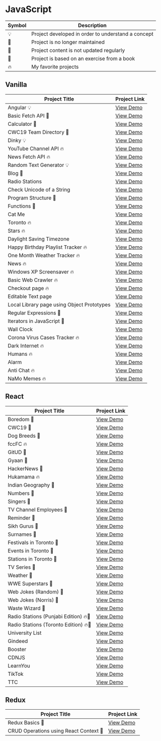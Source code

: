 # JavaScript

| Symbol | Description                                        |
| ------ | -------------------------------------------------- |
| 💡     | Project developed in order to understand a concept |
| 📕     | Project is no longer maintained                    |
| 👶     | Project content is not updated regularly           |
| 📝     | Project is based on an exercise from a book        |
| 🔥     | My favorite projects                               |

## Vanilla

| Project Title                              | Project Link                                                             |
| ------------------------------------------ | ------------------------------------------------------------------------ |
| Angular 💡                                 | [View Demo](https://crudinangularjs.netlify.app)                         |
| Basic Fetch API 📕                         | [View Demo](https://tpkahlon.github.io/javascript/basic-fetch-api)       |
| Calculator 📕                              | [View Demo](https://tpkahlon.github.io/javascript/calculator)            |
| CWC19 Team Directory 📕                    | [View Demo](https://cwctd.netlify.app)                                   |
| Dinky 💡                                   | [View Demo](https://tpkahlon.github.io/javascript/dinky)                 |
| YouTube Channel API 🔥                     | [View Demo](https://jaanmahal.netlify.app)                               |
| News Fetch API 🔥                          | [View Demo](https://tpkahlon.github.io/javascript/news-fetch-api)        |
| Random Text Generator 💡                   | [View Demo](https://tpkahlon.github.io/javascript/random-text-generator) |
| Blog 👶                                    | [View Demo](https://satrangi.netlify.app)                                |
| Radio Stations                             | [View Demo](https://tpkahlon.github.io/javascript/radio-app)             |
| Check Unicode of a String                  | [View Demo](https://tpkahlon.github.io/javascript/check-unicode)         |
| Program Structure 📝                       | [View Demo](https://tpkahlon.github.io/javascript/program-structure)     |
| Functions 📝                               | [View Demo](https://tpkahlon.github.io/javascript/functions)             |
| Cat Me                                     | [View Demo](https://tpkahlon.github.io/javascript/cat-gallery)           |
| Toronto 🔥                                 | [View Demo](https://tpkahlon.github.io/javascript/toronto)               |
| Stars 🔥                                   | [View Demo](https://tpkahlon.github.io/javascript/stars)                 |
| Daylight Saving Timezone                   | [View Demo](https://tpkahlon.github.io/javascript/1)                     |
| Happy Birthday Playlist Tracker 🔥         | [View Demo](https://hbdsongs.netlify.app)                                |
| One Month Weather Tracker 🔥               | [View Demo](https://tpkahlon.github.io/javascript/3)                     |
| News 🔥                                    | [View Demo](https://tpkahlon.github.io/javascript/21)                    |
| Windows XP Screensaver 🔥                  | [View Demo](https://tpkahlon.github.io/javascript/15)                    |
| Basic Web Crawler 🔥                       | [View Demo](https://tpkahlon.github.io/javascript/16)                    |
| Checkout page 🔥                           | [View Demo](https://tpkahlon.github.io/javascript/17)                    |
| Editable Text page                         | [View Demo](https://tpkahlon.github.io/javascript/18)                    |
| Local Library page using Object Prototypes | [View Demo](https://tpkahlon.github.io/javascript/19)                    |
| Regular Expressions 📝                     | [View Demo](https://tpkahlon.github.io/javascript/22)                    |
| Iterators in JavaScript 📝                 | [View Demo](https://tpkahlon.github.io/javascript/24)                    |
| Wall Clock                                 | [View Demo](https://tpkahlon.github.io/javascript/25)                    |
| Corona Virus Cases Tracker 🔥              | [View Demo](https://tpkahlon.github.io/javascript/29)                    |
| Dark Internet 🔥                           | [View Demo](https://tpkahlon.github.io/javascript/26)                    |
| Humans 🔥                                  | [View Demo](https://tpkahlon.github.io/javascript/27A)                   |
| Alarm                                      | [View Demo](https://tpkahlon.github.io/javascript/23)                    |
| Anti Chat 🔥                               | [View Demo](https://tpkahlon.github.io/javascript/30)                    |
| NaMo Memes 🔥                              | [View Demo](https://tpkahlon.github.io/javascript/31)                    |

## React

| Project Title                         | Project Link                                        |
| ------------------------------------- | --------------------------------------------------- |
| Boredom 📕                            | [View Demo](https://boredom.netlify.app)            |
| CWC19 📕                              | [View Demo](https://crudwithcwc19.netlify.app)      |
| Dog Breeds 📕                         | [View Demo](https://breedsofdogs.netlify.app)       |
| fccFC 🔥                              | [View Demo](https://fccfc.netlify.app)              |
| GitUD 📕                              | [View Demo](https://gitud.netlify.app)              |
| Gyaan 📕                              | [View Demo](https://gyaan.netlify.app)              |
| HackerNews 📕                         | [View Demo](https://top10hackernews.netlify.app)    |
| Hukamama 🔥                           | [View Demo](https://hukamnama.netlify.app/)         |
| Indian Geography 📕                   | [View Demo](https://indiangeography.netlify.app)    |
| Numbers 📕                            | [View Demo](https://numbersapi.netlify.app)         |
| Singers 📕                            | [View Demo](https://punjabitopten.netlify.app)      |
| TV Channel Employees 📕               | [View Demo](https://crudwithemployees.netlify.app)  |
| Reminder 📕                           | [View Demo](https://myreminders.netlify.app)        |
| Sikh Gurus 📕                         | [View Demo](https://sikhism.netlify.app)            |
| Surnames 📕                           | [View Demo](https://surnames.netlify.app)           |
| Festivals in Toronto 📕               | [View Demo](https://festivalsto.netlify.app)        |
| Events in Toronto 📕                  | [View Demo](https://eventsto.netlify.app)           |
| Stations in Toronto 📕                | [View Demo](https://stationsto.netlify.app)         |
| TV Series 📕                          | [View Demo](https://tvshowsapi.netlify.app/)        |
| Weather 📕                            | [View Demo](https://monthlyweather.netlify.app)     |
| WWE Superstars 📕                     | [View Demo](https://wwestars.netlify.app)           |
| Web Jokes (Random) 📕                 | [View Demo](https://morejokes.netlify.app)          |
| Web Jokes (Norris) 📕                 | [View Demo](https://jokesbychucknorris.netlify.app) |
| Waste Wizard 📕                       | [View Demo](https://wasteto.netlify.app)            |
| Radio Stations (Punjabi Edition) 🔥📕 | [View Demo](https://japji.netlify.app)              |
| Radio Stations (Toronto Edition) 🔥📕 | [View Demo](https://radioto.netlify.app)            |
| University List                       | [View Demo](https://universities.netlify.app)       |
| Gindeed                               | [View Demo](https://gindeed.netlify.app)            |
| Booster                               | [View Demo](https://boostmeup.netlify.app)          |
| CDNJS                                 | [View Demo](https://jscdn.netlify.app)              |
| LearnYou                              | [View Demo](https://learnyou.netlify.app)           |
| TikTok                                | [View Demo](https://tiktoks.netlify.app)            |
| TTC                                   | [View Demo](https://ttcinc.netlify.app)             |

## Redux

| Project Title                          | Project Link                                             |
| -------------------------------------- | -------------------------------------------------------- |
| Redux Basics 📝                        | [View Demo](https://tpkahlon.github.io/javascript/redux) |
| CRUD Operations using React Context 📝 | [View Demo](https://react-context-crud.netlify.app)      |
